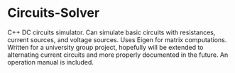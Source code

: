# Circuits-Solver
C++ DC circuits simulator. Can simulate basic circuits with resistances, current sources, and voltage sources. Uses Eigen for matrix computations. Written for a university group project, hopefully will be extended to alternating current circuits and more properly documented in the future. An operation manual is included.
